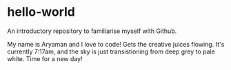 # hello-world
An introductory repository to familiarise myself with Github.

My name is Aryaman and I love to code! Gets the creative juices
flowing. It's currently 7:17am, and the sky is just transistioning
from deep grey to pale white. Time for a new day!

